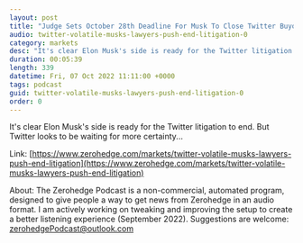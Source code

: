 ```yaml
---
layout: post
title: "Judge Sets October 28th Deadline For Musk To Close Twitter Buyout On Original Terms After Halting Trial"
audio: twitter-volatile-musks-lawyers-push-end-litigation-0
category: markets
desc: "It's clear Elon Musk's side is ready for the Twitter litigation to end. But Twitter looks to be waiting for more certainty..."
duration: 00:05:39
length: 339
datetime: Fri, 07 Oct 2022 11:11:00 +0000
tags: podcast
guid: twitter-volatile-musks-lawyers-push-end-litigation-0
order: 0
---
```

It's clear Elon Musk's side is ready for the Twitter litigation to end. But Twitter looks to be waiting for more certainty...

Link: [https://www.zerohedge.com/markets/twitter-volatile-musks-lawyers-push-end-litigation](https://www.zerohedge.com/markets/twitter-volatile-musks-lawyers-push-end-litigation)

About: The Zerohedge Podcast is a non-commercial, automated program, designed to give people a way to get news from Zerohedge in an audio format.  I am actively working on tweaking and improving the setup to create a better listening experience (September 2022).  Suggestions are welcome: [zerohedgePodcast@outlook.com](mailto:zerohedgePodcast@outlook.com)